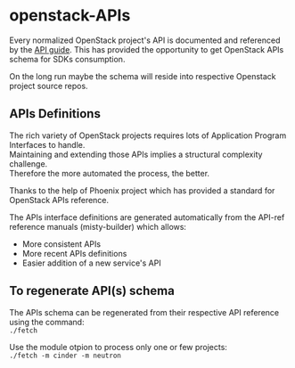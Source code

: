 # openstack-APIs

Every normalized OpenStack project's API is documented and referenced by the [API guide](https://developer.openstack.org/api-guide/quick-start/index.html). This has provided the opportunity to get OpenStack APIs schema for SDKs consumption.

On the long run maybe the schema will reside into respective Openstack project source repos.

## APIs Definitions
The rich variety of OpenStack projects requires lots of Application Program Interfaces to handle.  
Maintaining and extending those APIs implies a structural complexity challenge.  
Therefore the more automated the process, the better.  

Thanks to the help of Phoenix project which has provided a standard for OpenStack APIs reference.  

The APIs interface definitions are generated automatically from the API-ref reference manuals (misty-builder) which
allows:
* More consistent APIs
* More recent APIs definitions
* Easier addition of a new service's API

## To regenerate API(s) schema
The APIs schema can be regenerated from their respective API reference using the command:  
`./fetch`

Use the module otpion to process only one or few projects:    
`./fetch -m cinder -m neutron`
